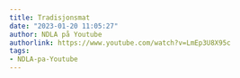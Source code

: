```yaml
---
title: Tradisjonsmat
date: "2023-01-20 11:05:27"
author: NDLA på Youtube
authorlink: https://www.youtube.com/watch?v=LmEp3U8X95c
tags:
- NDLA-pa-Youtube
---
```

